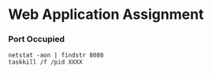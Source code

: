 # Web Application Assignment

### Port Occupied
```
netstat -aon | findstr 8080
taskkill /f /pid XXXX
```